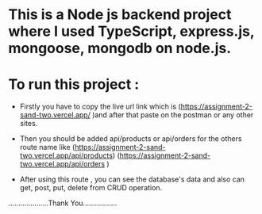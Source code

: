 # This is a Node js backend project where I used TypeScript, express.js, mongoose, mongodb on node.js.

# To run this project :

- Firstly you have to copy the live url link which is
  (https://assignment-2-sand-two.vercel.app/
  )and after that paste on the postman or any other sites.

- Then you should be added api/products or api/orders for the others route name like
  (https://assignment-2-sand-two.vercel.app/api/products)
  (https://assignment-2-sand-two.vercel.app/api/orders )

- After using this route , you can see the database's data and also can get, post, put, delete from CRUD operation.

....................Thank You.................
